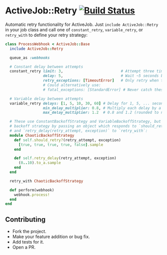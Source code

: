 ActiveJob::Retry [![Build Status](https://travis-ci.org/gocardless/activejob-retry.svg?branch=master)](https://travis-ci.org/gocardless/activejob-retry)
================

Automatic retry functionality for ActiveJob. Just `include ActiveJob::Retry` in your job
class and call one of `constant_retry`, `variable_retry`, or `retry_with` to define your
retry strategy:

```ruby
class ProcessWebhook < ActiveJob::Base
  include ActiveJob::Retry

  queue_as :webhooks

  # Constant delay between attempts
  constant_retry limit: 3,                          # Attempt three times and then raise (default: 1)
                 delay: 5,                          # Wait ~5 seconds between attempts (default: 0)
                 retry_exceptions: [TimeoutError]   # Only retry when these errors are raised (default: all)
                 # Could alternatively use:
                 # fatal_exceptions: [StandardError] # Never catch these errors (default: none)

  # Variable delay between attempts
  variable_retry delays: [1, 5, 10, 30, 60] # Delay for 1, 5, ... seconds between subsequent retries (note that n delays means n+1 attempts)
                 min_delay_multiplier: 0.8, # Multiply each delay by a random number between
                 max_delay_multiplier: 1.2  # 0.8 and 1.2 (rounded to nearest second)

  # These use ConstantBackoffStrategy and VariableBackoffStrategy, but you can use a custom
  # backoff strategy by passing an object which responds to `should_retry?(retry_attempt, exception)`,
  # and `retry_delay(retry_attempt, exception)` to `retry_with`:
  module ChaoticBackoffStrategy
    def self.should_retry?(retry_attempt, exception)
      [true, true, true, true, false].sample
    end

    def self.retry_delay(retry_attempt, exception)
      (0..10).to_a.sample
    end
  end

  retry_with ChaoticBackoffStrategy

  def perform(webhook)
    webhook.process!
  end
end
```

Contributing
------------

  * Fork the project.
  * Make your feature addition or bug fix.
  * Add tests for it.
  * Open a PR.
